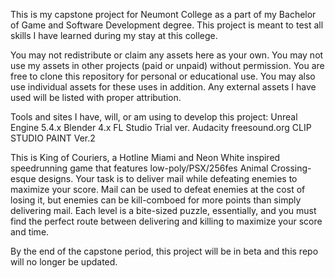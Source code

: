 This is my capstone project for Neumont College as a part of my Bachelor of Game and Software Development degree.
This project is meant to test all skills I have learned during my stay at this college.

You may not redistribute or claim any assets here as your own.
You may not use my assets in other projects (paid or unpaid) without permission.
You are free to clone this repository for personal or educational use. You may also use individual assets for these uses in addition.
Any external assets I have used will be listed with proper attribution.

Tools and sites I have, will, or am using to develop this project:
Unreal Engine 5.4.x
Blender 4.x
FL Studio Trial ver.
Audacity
freesound.org
CLIP STUDIO PAINT Ver.2

This is King of Couriers, a Hotline Miami and Neon White inspired speedrunning game that features low-poly/PSX/256fes Animal Crossing-esque designs.
Your task is to deliver mail while defeating enemies to maximize your score. Mail can be used to defeat enemies at the cost of losing it, but enemies can be kill-comboed for more points
than simply delivering mail. Each level is a bite-sized puzzle, essentially, and you must find the perfect route between delivering and killing to maximize your score and time.



By the end of the capstone period, this project will be in beta and this repo will no longer be updated.
